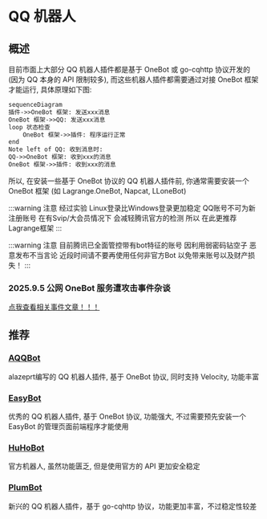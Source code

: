 # QQ 机器人

## 概述

目前市面上大部分 QQ 机器人插件都是基于 OneBot 或 go-cqhttp 协议开发的 (因为 QQ 本身的 API 限制较多), 而这些机器人插件都需要通过对接 OneBot 框架才能运行, 具体原理如下图:

```txt
sequenceDiagram
插件->>OneBot 框架: 发送xxx消息
OneBot 框架->>QQ: 发送xxx消息
loop 状态检查
    OneBot 框架->>插件: 程序运行正常
end
Note left of QQ: 收到消息时:
QQ->>OneBot 框架: 收到xxx的消息
OneBot 框架->>插件: 收到xxx的消息
```

所以, 在安装一些基于 OneBot 协议的 QQ 机器人插件前, 你通常需要安装一个 OneBot 框架 (如 Lagrange.OneBot, Napcat, LLoneBot)

:::warning 注意
经过实验 Linux登录比Windows登录更加稳定 QQ账号不可为新注册账号
在有Svip/大会员情况下 会减轻腾讯官方的检测
所以 在此更推荐Lagrange框架
:::

:::warning 注意
目前腾讯已全面管控带有bot特征的账号 因利用弱密码钻空子 恶意发布不当言论
近段时间请不要再使用任何非官方Bot 以免带来账号以及财产损失！
:::

### 2025.9.5 公网 OneBot 服务遭攻击事件杂谈
[点我查看相关事件文章！！！](https://wesley-young.github.io/2025-09-05-attack-on-onebot-service)

## 推荐

### [AQQBot](https://www.minebbs.com/resources/aqqbot.9921/)

alazeprt编写的 QQ 机器人插件, 基于 OneBot 协议, 同时支持 Velocity, 功能丰富

### [EasyBot](https://www.minebbs.com/resources/easybot-minecraft-folia.7918/)

优秀的 QQ 机器人插件, 基于 OneBot 协议, 功能强大, 不过需要预先安装一个 EasyBot 的管理页面前端程序才能使用

### [HuHoBot](https://www.minebbs.com/resources/huhobot-qq.9759/)

官方机器人, 虽然功能匮乏, 但是使用官方的 API 更加安全稳定

### [PlumBot](https://modrinth.com/plugin/plumbot)

新兴的 QQ 机器人插件，基于 go-cqhttp 协议，功能更加丰富，不过稳定性较差